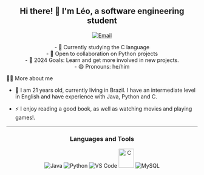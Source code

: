 <h2 align="center">Hi there! 👋 I'm Léo, a software engineering student</h2>

<p align="center">
  <a href="mailto:leonardoramiroalves@gmail.com"><img src="https://img.shields.io/badge/Email-leonardoramiroalves@gmail.com-purple" alt="Email"></a>
</p>
<p align="center">
- 🌱 Currently studying the C language<br/>
- 👯 Open to collaboration on Python projects<br/>
- 🥅 2024 Goals: Learn and get more involved in new projects.<br/>
- 😄 Pronouns: he/him<br/>
  <summary>👨‍💻 More about me</summary>

  - 💬 I am 21 years old, currently living in Brazil. I have an intermediate level in English and have experience with Java, Python and C.

  - ⚡ I enjoy reading a good book, as well as watching movies and playing games!.
</details>


---

<h3 align="center">Languages and Tools</h3>

<p align="center">
  <img src="https://img.icons8.com/color/48/000000/java-coffee-cup-logo.png" alt="Java"/>
  <img src="https://img.icons8.com/color/48/000000/python.png" alt="Python"/>
  <img src="https://img.icons8.com/color/48/000000/visual-studio-code-2019.png" alt="VS Code"/>
  <img alt="C" height="50" width="40" src="https://cdn.jsdelivr.net/gh/devicons/devicon/icons/c/c-original.svg">
  <img src="https://img.icons8.com/color/48/000000/mysql-logo.png" alt="MySQL"/>
